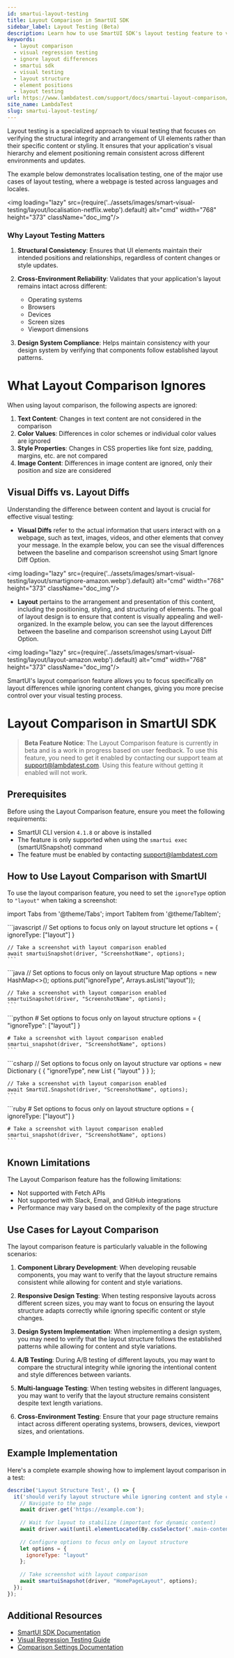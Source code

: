 ```yaml
---
id: smartui-layout-testing
title: Layout Comparison in SmartUI SDK
sidebar_label: Layout Testing (Beta)
description: Learn how to use SmartUI SDK's layout testing feature to verify only the layout structure of your pages while ignoring content and style changes
keywords:
  - layout comparison
  - visual regression testing
  - ignore layout differences
  - smartui sdk
  - visual testing
  - layout structure
  - element positions
  - layout testing
url: https://www.lambdatest.com/support/docs/smartui-layout-comparison/
site_name: LambdaTest
slug: smartui-layout-testing/
---
```



Layout testing is a specialized approach to visual testing that focuses on verifying the structural integrity and arrangement of UI elements rather than their specific content or styling. It ensures that your application's visual hierarchy and element positioning remain consistent across different environments and updates.

The example below demonstrates localisation testing, one of the major use cases of layout testing, where a webpage is tested across languages and locales.

<img loading="lazy" src={require('../assets/images/smart-visual-testing/layout/localisation-netflix.webp').default} alt="cmd" width="768" height="373" className="doc_img"/>

### Why Layout Testing Matters

1. **Structural Consistency**: Ensures that UI elements maintain their intended positions and relationships, regardless of content changes or style updates.

2. **Cross-Environment Reliability**: Validates that your application's layout remains intact across different:
   - Operating systems
   - Browsers
   - Devices
   - Screen sizes
   - Viewport dimensions

3. **Design System Compliance**: Helps maintain consistency with your design system by verifying that components follow established layout patterns.

# What Layout Comparison Ignores

When using layout comparison, the following aspects are ignored:

1. **Text Content**: Changes in text content are not considered in the comparison
2. **Color Values**: Differences in color schemes or individual color values are ignored
3. **Style Properties**: Changes in CSS properties like font size, padding, margins, etc. are not compared
4. **Image Content**: Differences in image content are ignored, only their position and size are considered

## Visual Diffs vs. Layout Diffs


Understanding the difference between content and layout is crucial for effective visual testing:

- **Visual Diffs** refer to the actual information that users interact with on a webpage, such as text, images, videos, and other elements that convey your message. 
In the example below, you can see the visual differences between the baseline and comparison screenshot using  Smart Ignore Diff Option.

<img loading="lazy" src={require('../assets/images/smart-visual-testing/layout/smartignore-amazon.webp').default} alt="cmd" width="768" height="373" className="doc_img"/>

- **Layout** pertains to the arrangement and presentation of this content, including the positioning, styling, and structuring of elements. The goal of layout design is to ensure that content is visually appealing and well-organized. 
In the example below, you can see the layout differences between the baseline and comparison screenshot using  Layout Diff Option.

<img loading="lazy" src={require('../assets/images/smart-visual-testing/layout/layout-amazon.webp').default} alt="cmd" width="768" height="373" className="doc_img"/>

SmartUI's layout comparison feature allows you to focus specifically on layout differences while ignoring content changes, giving you more precise control over your visual testing process.

# Layout Comparison in SmartUI SDK

> **Beta Feature Notice**: The Layout Comparison feature is currently in beta and is a work in progress based on user feedback. To use this feature, you need to get it enabled by contacting our support team at support@lambdatest.com. Using this feature without getting it enabled will not work.


## Prerequisites

Before using the Layout Comparison feature, ensure you meet the following requirements:

- SmartUI CLI version `4.1.8` or above is installed
- The feature is only supported when using the `smartui exec` (smartUISnapshot) command
- The feature must be enabled by contacting support@lambdatest.com

## How to Use Layout Comparison with SmartUI

To use the layout comparison feature, you need to set the `ignoreType` option to `"layout"` when taking a screenshot:

import Tabs from '@theme/Tabs';
import TabItem from '@theme/TabItem';

<Tabs>
  <TabItem value="javascript" label="JavaScript" default>
    ```javascript
    // Set options to focus only on layout structure
    let options = {
            ignoreType: ["layout"]
          }

    // Take a screenshot with layout comparison enabled
    await smartuiSnapshot(driver, "ScreenshotName", options);
    ```
  </TabItem>
  <TabItem value="java" label="Java">
    ```java
    // Set options to focus only on layout structure
    Map<String, Object> options = new HashMap<>();
    options.put("ignoreType", Arrays.asList("layout"));

    // Take a screenshot with layout comparison enabled
    smartuiSnapshot(driver, "ScreenshotName", options);
    ```
  </TabItem>
  <TabItem value="python" label="Python">
    ```python
    # Set options to focus only on layout structure
    options = {
        "ignoreType": ["layout"]
    }

    # Take a screenshot with layout comparison enabled
    smartui_snapshot(driver, "ScreenshotName", options)
    ```
  </TabItem>
  <TabItem value="csharp" label="C#">
    ```csharp
    // Set options to focus only on layout structure
    var options = new Dictionary<string, object>
    {
        { "ignoreType", new List<string> { "layout" } }
    };

    // Take a screenshot with layout comparison enabled
    await SmartUI.Snapshot(driver, "ScreenshotName", options);
    ```
  </TabItem>
  <TabItem value="ruby" label="Ruby">
    ```ruby
    # Set options to focus only on layout structure
    options = {
      ignoreType: ["layout"]
    }

    # Take a screenshot with layout comparison enabled
    smartui_snapshot(driver, "ScreenshotName", options)
    ```
  </TabItem>
</Tabs>

## Known Limitations

The Layout Comparison feature has the following limitations:

- Not supported with Fetch APIs
- Not supported with Slack, Email, and GitHub integrations
- Performance may vary based on the complexity of the page structure


## Use Cases for Layout Comparison

The layout comparison feature is particularly valuable in the following scenarios:

1. **Component Library Development**: When developing reusable components, you may want to verify that the layout structure remains consistent while allowing for content and style variations.

2. **Responsive Design Testing**: When testing responsive layouts across different screen sizes, you may want to focus on ensuring the layout structure adapts correctly while ignoring specific content or style changes.

3. **Design System Implementation**: When implementing a design system, you may need to verify that the layout structure follows the established patterns while allowing for content and style variations.

4. **A/B Testing**: During A/B testing of different layouts, you may want to compare the structural integrity while ignoring the intentional content and style differences between variants.

5. **Multi-language Testing**: When testing websites in different languages, you may want to verify that the layout structure remains consistent despite text length variations.

6. **Cross-Environment Testing**: Ensure that your page structure remains intact across different operating systems, browsers, devices, viewport sizes, and orientations.


## Example Implementation

Here's a complete example showing how to implement layout comparison in a test:

```javascript
describe('Layout Structure Test', () => {
  it('should verify layout structure while ignoring content and style changes', async () => {
    // Navigate to the page
    await driver.get('https://example.com');
    
    // Wait for layout to stabilize (important for dynamic content)
    await driver.wait(until.elementLocated(By.cssSelector('.main-content')), 5000);
    
    // Configure options to focus only on layout structure
    let options = {
      ignoreType: "layout"
    };
    
    // Take screenshot with layout comparison
    await smartuiSnapshot(driver, "HomePageLayout", options);
  });
});
```

## Additional Resources

- [SmartUI SDK Documentation](/docs/smartui-sdk-config-options)
- [Visual Regression Testing Guide](/docs/smart-visual-testing)
- [Comparison Settings Documentation](/docs/test-settings-options) 
